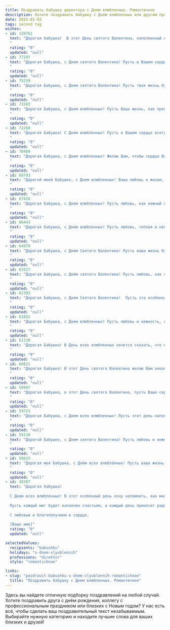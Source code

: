 ```yaml
---
title: Поздравить бабушку директора с Днем влюбленных. Романтичное
description: Хотите поздравить бабушку с Днем влюбленных или другим праздником? Наш ИИ создаст незабываемое поздравление, а вы обязательно выделитесь среди других.  
date: 2025-01-03
tags: second tag
wishes:
- id: 128761
  text: "Дорогая бабушка!  В этот День святого Валентина, наполненный любовью и нежностью, я хочу пожелать Вам океан романтики и тепла, пусть Ваше сердце всегда будет согрето душевным светом и заботой.  Пусть любовь, как прекрасный, не увядающий цветок, расцветает в Вашей душе, а ваша мудрость и опыт Directors остаются вдохновением для всех нас. С праздником!
  "
  rating: "0"
  updated: "null"
- id: 77297
  text: "Дорогая Бабушка, с Днем святого Валентина! Пусть в Вашем сердце всегда царит любовь, а глаза сияют от счастья. Пусть рядом с Вами всегда будут любящие и заботливые люди, которые наполнят Вашу жизнь радостью и теплом.
  "
  rating: "0"
  updated: "null"
- id: 75239
  text: "Дорогая Бабушка, с Днем святого Валентина! Пусть твоя жизнь будет полна любви, тепла и романтики, как прекрасная мелодия.  Желаю тебе крепкого здоровья, радости и  нежных объятий любимых внуков.
  "
  rating: "0"
  updated: "null"
- id: 73283
  text: "Дорогая Бабушка, с Днем влюбленных! Пусть Ваша жизнь, как прекрасная история любви, будет наполнена нежностью, радостью и счастьем. Ваша мудрость и доброта - главные черты характера, которые делают Вас настоящим примером для всех нас.  Пусть каждый день будет наполнен искренней любовью, теплом и заботой!
  "
  rating: "0"
  updated: "null"
- id: 72268
  text: "Дорогая Бабушка! С Днем влюбленных! Пусть в Вашем сердце всегда царит любовь и нежность, как в день, когда Вы стали директором, и Ваша профессия стала Вашим призванием, Вашей страстью. Желаю Вам море улыбок, цветов и счастливых моментов!
  "
  rating: "0"
  updated: "null"
- id: 70409
  text: "Дорогая Бабушка, с Днем влюбленных! Желаю Вам, чтобы сердце Ваше по-прежнему трепетало от любви и нежности, как в молодости. Пусть в Вашей жизни всегда будет место для романтики и тепла, а любовь родных и близких станет Вашим самым ценным сокровищем!
  "
  rating: "0"
  updated: "null"
- id: 68793
  text: "Дорогой моей Бабушке, с Днем влюбленных! Ваша любовь к жизни, к своим близким, к работе - настоящий пример для всех нас. Пусть этот день будет наполнен романтикой, нежностью и яркими моментами, а Ваше сердце всегда будет переполнено счастьем и  радостью.
  "
  rating: "0"
  updated: "null"
- id: 67426
  text: "Дорогая Бабушка, с Днем влюбленных! Пусть любовь, как нежный весенний цветок, расцветает в вашем сердце, наполняя его теплом и радостью. Желаю Вам океан нежности, море счастья и лучистую улыбку каждого дня!
  "
  rating: "0"
  updated: "null"
- id: 66443
  text: "Дорогая Бабушка, с Днем влюбленных! Пусть любовь, теплая и нежная, как Ваши объятия, всегда согревает Ваше сердце, а жизнь  будет полна прекрасных моментов, как яркие звезды на ночном небе.
  "
  rating: "0"
  updated: "null"
- id: 64979
  text: "Дорогая Бабушка, с Днем Святого Валентина! Пусть ваша жизнь будет полна любви, как прекрасный весенний сад, а сердце всегда греет теплота и нежность. Желаю вам здоровья, счастья и безграничной радости, чтобы каждый день был наполнен светлыми чувствами!
  "
  rating: "0"
  updated: "null"
- id: 63327
  text: "Дорогая Бабушка, с Днём святого Валентина! Пусть любовь, как прекрасный аромат цветов, наполняет Вашу жизнь радостью и счастьем. Желаю Вам крепкого здоровья, оптимизма, и чтобы каждый день был наполнен теплом и заботой близких!
  "
  rating: "0"
  updated: "null"
- id: 62303
  text: "Дорогая Бабушка, с Днем Святого Валентина!  Пусть эта особенная дата наполнит Вашу жизнь теплом и нежностью, как директор, Вы всегда управляли с любовью и заботой, пусть эта  искренняя любовь всегда будет Вашим компасом.
  "
  rating: "0"
  updated: "null"
- id: 61841
  text: "Дорогая Бабушка, с Днем влюбленных! Пусть любовь и нежность, как весенние цветы, цветут в твоем сердце и согревают тебя в этот прекрасный день.  Я желаю тебе много радости, улыбок и счастливых мгновений!  Ты - директор моего сердца, и я всегда буду любить и уважать тебя!
  "
  rating: "0"
  updated: "null"
- id: 61330
  text: "Дорогая Бабушка! В День всех влюбленных хочется сказать, что мы безумно любим тебя, нашу прекрасную Директор! Пусть твоя жизнь всегда будет полна любви, радости и нежности, как  прекрасный зимний вечер, усыпанном искрящим снегом.
  "
  rating: "0"
  updated: "null"
- id: 60821
  text: "Дорогая Бабушка! В этот День святого Валентина желаю Вам океан нежности, тепла и любви, как у директора, который заботится о своем любимом коллективе! Пусть каждый день будет наполнен радостью, а сердце бьется в унисон с ритмом счастья.
  "
  rating: "0"
  updated: "null"
- id: 59947
  text: "Дорогая Бабушка, в этот День святого Валентина, пусть Ваше сердце наполнится любовью, как весенний сад цветами! Пусть рядом всегда будут любящие сердца, а каждое мгновение жизни будет озарено нежной романтикой. С праздником!
  "
  rating: "0"
  updated: "null"
- id: 59723
  text: "Дорогая Бабушка, с Днем всех влюбленных! Пусть этот день наполнит Ваше сердце теплом, нежностью и любовью. Пусть ваша жизнь будет полна романтики, как директорский кабинет – уютом и комфортом.
  "
  rating: "0"
  updated: "null"
- id: 59110
  text: "Дорогой Бабушке, с Днем святого Валентина! Пусть любовь и нежность, которые ты даришь всему миру, вернутся к тебе сторицей. Пусть этот день принесет тебе море романтики, радости и чудесных мгновений. С любовью, твой директор! 💖
  "
  rating: "0"
  updated: "null"
- id: 58615
  text: "Дорогая моя Бабушка, с Днём всех влюблённых! Пусть ваша жизнь всегда будет наполнена любовью, как волшебный роман, а душа — такой же прекрасной, как в молодости, когда Вы были директором.
  "
  rating: "0"
  updated: "null"
- id: 38387
  text: "Дорогая бабушка!
  
  С Днем всех влюбленных! В этот особенный день хочу напомнить, как много любви и тепла вы приносите в нашу жизнь. Ваша мудрость и забота, как светлая звезда, освещают наш путь, и ваше сердце, полное любви, согревает души.
  
  Пусть каждый миг будет наполнен счастьем, а каждый день приносит радость и вдохновение. Вы — истинный пример любви и преданности, и мы все гордимся, что у нас есть такая удивительная бабушка.
  
  С любовью и благополучием в сердце,
  
  [Ваше имя]"
  rating: "0"
  updated: "null"

selectedValues:
  recipients: "babushku"
  holidays: "s-dnem-vlyublennih"
  professions: "direktor"
  style: "romantichnoe"

links:
- slug: "pozdravit-babushku-s-dnem-vlyublennih-romantichnoe"
  title: "Поздравить бабушку с Днем влюбленных. Романтичное"
---
```


Здесь вы найдете отличную подборку поздравлений на любой случай.
Хотите поздравить друга с днём рождения, коллегу с профессиональным праздником или близких с Новым годом? У нас есть всё, чтобы сделать ваш поздравительный текст незабываемым. Выбирайте нужную категорию и находите лучшие слова для ваших близких и друзей!
